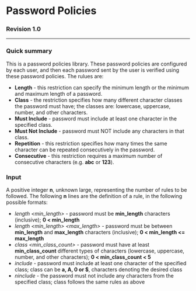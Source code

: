 # Password Policies
### Revision 1.0

---

### Quick summary

This is a password policies library. These password policies are configured by each user, and then each password sent by the user is verified using these password policies. The rulues are:
  + **Length** - this restriction can specify the minimum length or the minimum and maximum length of a password.
  + **Class** - the restriction specifies how many different character classes the password must have; the classes are: lowercase, uppercase, number, and other characters.
  + **Must Include** - password must include at least one character in the specified class.
  + **Must Not Include** - password must NOT include any characters in that class.
  + **Repetition** - this restriction specifies how many times the same character can be repeated consecutively in the password.
  + **Consecutive** - this restriction requires a maximum number of consecutive characters (e.g. **abc** or **123**).
  
  ### Input
  
A positive integer **n**, unknown large, representing the number of rules to be followed. The following **n** lines are the definition of a rule, in the following possible formats:
  + *length <min_length>* - password must be **min_length** characters (inclusive); **0 < min_length**
  + *length <min_length> <max_length>* - password must be between **min_length** and **max_length** characters (inclusive); **0 < min_length <= max_length**
  + *class <min_class_count>* - password must have at least **min_class_count** different types of characters (lowercase, uppercase, number, and other characters); **0 < min_class_count < 5**
  + *include <class>* - password must include at least one character of the specified class; class can be **a, A, 0 or $**, characters denoting the desired class
  + *ninclude <class>* - the password must not include any characters from the specified class; class follows the same rules as above
